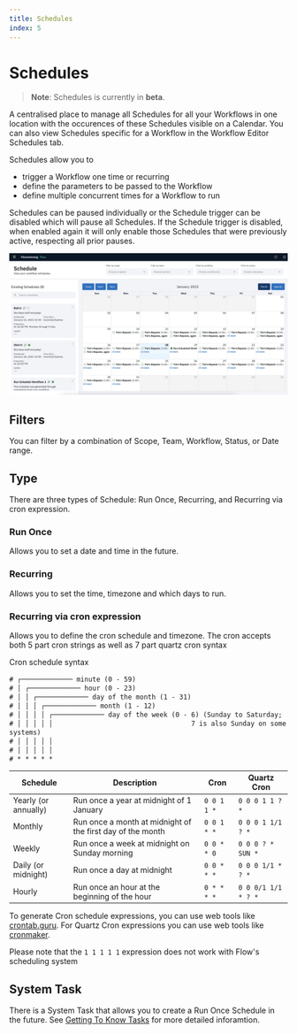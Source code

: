 ```yaml
---
title: Schedules
index: 5
---
```


# Schedules

> **Note**: Schedules is currently in **beta**.

A centralised place to manage all Schedules for all your Workflows in one location with the occurences of these Schedules visible on a Calendar. You can also view Schedules specific for a Workflow in the Workflow Editor Schedules tab.

Schedules allow you to 
- trigger a Workflow one time or recurring
- define the parameters to be passed to the Workflow
- define multiple concurrent times for a Workflow to run 

Schedules can be paused individually or the Schedule trigger can be disabled which will pause all Schedules. If the Schedule trigger is disabled, when enabled again it will only enable those Schedules that were previously active, respecting all prior pauses.

![Schedules](./assets/img/schedules-home.png)

## Filters

You can filter by a combination of Scope, Team, Workflow, Status, or Date range.

## Type

There are three types of Schedule: Run Once, Recurring, and Recurring via cron expression.

### Run Once

Allows you to set a date and time in the future.

### Recurring

Allows you to set the time, timezone and which days to run.

### Recurring via cron expression

Allows you to define the cron schedule and timezone. The cron accepts both 5 part cron strings as well as 7 part quartz cron syntax

Cron schedule syntax

```
# ┌───────────── minute (0 - 59)
# │ ┌───────────── hour (0 - 23)
# │ │ ┌───────────── day of the month (1 - 31)
# │ │ │ ┌───────────── month (1 - 12)
# │ │ │ │ ┌───────────── day of the week (0 - 6) (Sunday to Saturday;
# │ │ │ │ │                                   7 is also Sunday on some systems)
# │ │ │ │ │
# │ │ │ │ │
# * * * * *
```

| Schedule | Description | Cron | Quartz Cron |
| --- | --- | --- | --- |
| Yearly (or annually) | Run once a year at midnight of 1 January	| `0 0 1 1 *` | `0 0 0 1 1 ? *` |
| Monthly	| Run once a month at midnight of the first day of the month | `0 0 1 * *` | `0 0 0 1 1/1 ? *` |
| Weekly | Run once a week at midnight on Sunday morning | `0 0 * * 0` | `0 0 0 ? * SUN *`
| Daily (or midnight)	| Run once a day at midnight | `0 0 * * *` | `0 0 0 1/1 * ? *` |
| Hourly | Run once an hour at the beginning of the hour | `0 * * * *` | `0 0 0/1 1/1 * ? *` |

To generate Cron schedule expressions, you can use web tools like [crontab.guru](https://https://crontab.guru/). For Quartz Cron expressions you can use web tools like [cronmaker](http://www.cronmaker.com/).

Please note that the `1 1 1 1 1` expression does not work with Flow's scheduling system

## System Task

There is a System Task that allows you to create a Run Once Schedule in the future. See [Getting To Know Tasks](/docs/boomerang-flow/getting-to-know/tasks) for more detailed inforamtion.